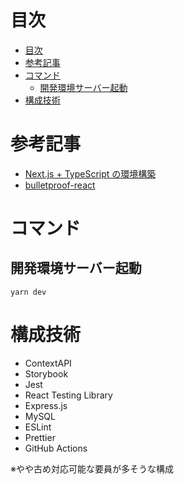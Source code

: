 # 目次

<!-- TOC -->

- [目次](#目次)
- [参考記事](#参考記事)
- [コマンド](#コマンド)
  - [開発環境サーバー起動](#開発環境サーバー起動)
- [構成技術](#構成技術)

<!-- /TOC -->

# 参考記事

- [Next.js + TypeScript の環境構築](https://qiita.com/itachi/items/05fbe67c7168703a34e7)
- [bulletproof-react](https://github.com/alan2207/bulletproof-react)

# コマンド

## 開発環境サーバー起動

```
yarn dev
```

# 構成技術

- ContextAPI
- Storybook
- Jest
- React Testing Library
- Express.js
- MySQL
- ESLint
- Prettier
- GitHub Actions

※やや古め対応可能な要員が多そうな構成
